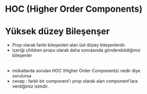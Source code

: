 # HOC (Higher Order Components)

# Yüksek düzey Bileşenşer

- Prop olarak farklı bileşenleri alan üst düzey bileşenlerdir.
- içeriği children propu olarak daha sonrasında gönderebildiğimiz bileşenler
######
- mükatlarda sorulan HOC (Higher Order Components) nedir diye sorulursa
- cevap : farklı bir component'ı prop olarak alan component'lara verdiğimiz isimdir.
######
